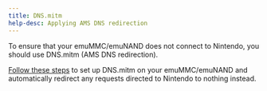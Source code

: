 ```yaml
---
title: DNS.mitm
help-desc: Applying AMS DNS redirection
---
```


To ensure that your emuMMC/emuNAND does not connect to Nintendo, you should use DNS.mitm (AMS DNS redirection).

[Follow these steps](https://switch.hacks.guide/extras/blocking_nintendo/) to set up DNS.mitm on your emuMMC/emuNAND and automatically redirect any requests directed to Nintendo to nothing instead.
